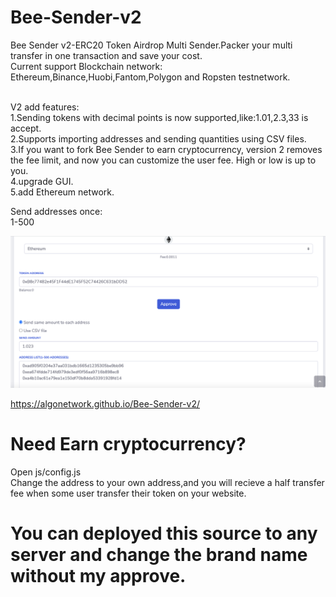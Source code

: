 # Bee-Sender-v2
Bee Sender v2-ERC20 Token Airdrop Multi Sender.Packer your multi transfer in one transaction and save your cost.<br>
Current support Blockchain network:<br>
Ethereum,Binance,Huobi,Fantom,Polygon and Ropsten testnetwork.<br><br>

V2 add features:<br>
1.Sending tokens with decimal points is now supported,like:1.01,2.3,33 is accept.<br>
2.Supports importing addresses and sending quantities using CSV files.<br>
3.If you want to fork Bee Sender to earn cryptocurrency, version 2 removes the fee limit, and now you can customize the user fee. High or low is up to you.<br>
4.upgrade GUI.<br>
5.add Ethereum network.<br>

Send addresses once:<br>
1-500<br>

<img src="https://github.com/AlgoNetwork/Bee-Sender-v2/blob/main/screen.png" alt="erc20-tokens-multi-sender">


https://algonetwork.github.io/Bee-Sender-v2/



# Need Earn cryptocurrency?
Open js/config.js<br>
Change the address to your own address,and you will recieve a half transfer fee when some user transfer their token on your website.<br>

# You can deployed this source to any server and change the brand name without my approve.
